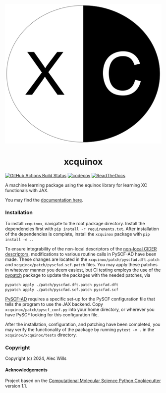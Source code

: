 <div align="center" class="margin: 0 auto;"> 

 ![xcquinox-image](./xcquinox.png)

xcquinox
==============================

</div>

[//]: # (Badges)
[![GitHub Actions Build Status](https://github.com/alecpwills/xcquinox/workflows/CI/badge.svg)](https://github.com/alecpwills/xcquinox/actions?query=workflow%3ACI)
[![codecov](https://codecov.io/gh/alecpwills/xcquinox/branch/main/graph/badge.svg)](https://codecov.io/gh/alecpwills/xcquinox/branch/main)
[![ReadTheDocs](https://readthedocs.org/projects/xcquinox/badge/?version=latest)](https://xcquinox.readthedocs.io/en/latest/)


A machine learning package using the equinox library for learning XC functionals with JAX.

You may find the [documentation here](https://xcquinox.readthedocs.io/en/latest/).

### Installation

To install `xcquinox`, navigate to the root package directory. Install the dependencies first with `pip install -r requirements.txt`. After installation of the dependencies is complete, install the `xcquinox` package with `pip install -e .`.

To ensure integrability of the non-local descriptors of the [non-local CIDER descriptors](https://github.com/mir-group/CiderPress2022), modifications to various routine calls in PySCF-AD have been made. These changes are located in the `xcquinox/patch/pyscfad.dft.patch` and `xcquinox/patch/pyscfad.scf.patch` files. You may apply these patches in whatever manner you deem easiest, but CI testing employs the use of the [pypatch](https://github.com/sitkatech/pypatch) package to update the packages with the needed patches, via
```
pypatch apply ./patch/pyscfad.dft.patch pyscfad.dft
pypatch apply ./patch/pyscfad.scf.patch pyscfad.scf
```

[PySCF-AD](https://github.com/fishjojo/pyscfad) requires a specific set-up for the PySCF configuration file that tells the program to use the JAX backend. Copy `xcquinox/patch/pyscf_conf.py` into your home directory, or wherever you have PySCF looking for this configuration file. 

After the installation, configuration, and patching have been completed, you may verify the functionality of the package by running `pytest -v .` in the `xcquinox/xcquinox/tests` directory.

### Copyright

Copyright (c) 2024, Alec Wills


#### Acknowledgements
 
Project based on the 
[Computational Molecular Science Python Cookiecutter](https://github.com/molssi/cookiecutter-cms) version 1.1.
